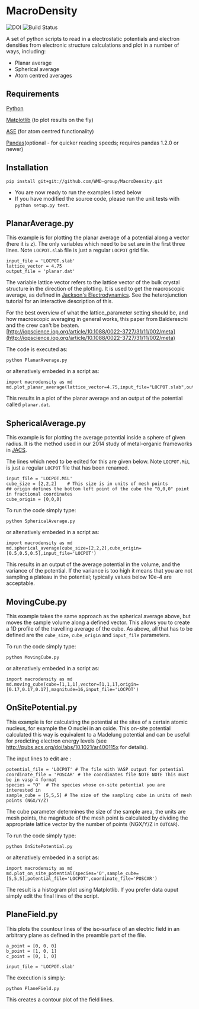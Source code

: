 MacroDensity
====================
![DOI](https://zenodo.org/badge/DOI/10.5281/zenodo.884521.svg)
![Build Status](https://travis-ci.org/WMD-group/MacroDensity.svg?branch=master)

A set of python scripts to read in a electrostatic potentials and electron densities from electronic structure calculations and plot in a number of ways, including:

* Planar average
* Spherical average
* Atom centred averages

Requirements
------------
[Python](https://www.python.org)

[Matplotlib](http://matplotlib.org) (to plot results on the fly)

[ASE](https://wiki.fysik.dtu.dk/ase/) (for atom centred functionality)

[Pandas](https://pandas.pydata.org/)(optional - for quicker reading speeds; requires pandas 1.2.0 or newer)


Installation
------------

```
pip install git+git://github.com/WMD-group/MacroDensity.git
```

- You are now ready to run the examples listed below
- If you have modified the source code, please run the unit tests with
  ``python setup.py test``.

PlanarAverage.py
------------
This example is for plotting the planar average of a potential along a vector (here it is z).
The only variables which need to be set are in the first three lines. Note `LOCPOT.slab` file is just a regular `LOCPOT` grid file.

```
input_file = 'LOCPOT.slab'
lattice_vector = 4.75
output_file = 'planar.dat'
```

The variable lattice vector refers to the lattice vector of the bulk crystal structure in the direction of the plotting. 
It is used to get the macroscopic average, as defined in [Jackson's Electrodynamics](https://archive.org/details/ClassicalElectrodynamics). See the heterojunction tutorial for an interactive description of this.

For the best overview of what the lattice_parameter setting should be, and how macroscopic averaging in general works, this paper from Baldereschi and the crew can't be beaten. [http://iopscience.iop.org/article/10.1088/0022-3727/31/11/002/meta](http://iopscience.iop.org/article/10.1088/0022-3727/31/11/002/meta)

The code is executed as:

```
python PlanarAverage.py
```

or altenatively embeded in a script as:

```
import macrodensity as md 
md.plot_planar_average(lattice_vector=4.75,input_file="LOCPOT.slab",output_file="planar.dat")
```

This results in a plot of the planar average and an output of the potential called `planar.dat`.

SphericalAverage.py
------------

This example is for plotting the average potential inside a sphere of given radius. 
It is the method used in our 2014 study of metal-organic frameworks in [JACS](http://pubs.acs.org/doi/abs/10.1021/ja4110073).

The lines which need to be edited for this are given below.  Note `LOCPOT.MiL` is just a regular `LOCPOT` file that has been renamed.

```
input_file = 'LOCPOT.MiL'
cube_size = [2,2,2]    # This size is in units of mesh points
## origin defines the bottom left point of the cube the "0,0,0" point in fractional coordinates
cube_origin = [0,0,0]
```

To run the code simply type:

```
python SphericalAverage.py
```

or altenatively embeded in a script as:

```
import macrodensity as md 
md.spherical_average(cube_size=[2,2,2],cube_origin=[0.5,0.5,0.5],input_file='LOCPOT')
```

This results in an output of the average potential in the volume, and the variance of the potential. If the variance is too high it means that you are not sampling a plateau in the potential; typically values below 10e-4 are acceptable.

MovingCube.py
-------------

This example takes the same approach as the spherical average above, but moves the sample volume
along a defined vector. This allows you to create a 1D profile of the travelling average of the 
cube. As above, all that has to be defined are the `cube_size`, `cube_origin` and `input_file`
parameters. 

To run the code simply type:

```
python MovingCube.py
```
or altenatively embeded in a script as:

```
import macrodensity as md 
md.moving_cube(cube=[1,1,1],vector=[1,1,1],origin=[0.17,0.17,0.17],magnitude=16,input_file='LOCPOT')
```

OnSitePotential.py
------------

This example is for calculating the potential at the sites of a certain atomic nucleus, for example the O nuclei in an oxide. This on-site potential calculated this way is equivalent to a Madelung potential and can be useful for predicting electron energy levels (see http://pubs.acs.org/doi/abs/10.1021/ar400115x for details).

The input lines to edit are :

```
potential_file = 'LOCPOT' # The file with VASP output for potential
coordinate_file = 'POSCAR' # The coordinates file NOTE NOTE This must be in vasp 4 format 
species = "O"  # The species whose on-site potential you are interested in 
sample_cube = [5,5,5] # The size of the sampling cube in units of mesh points (NGX/Y/Z)
```

The cube parameter determines the size of the sample area, the units are mesh points, the magnitude of the mesh point is calculated by dividing the appropriate lattice vector by the number of points (NGX/Y/Z in `OUTCAR`).

To run the code simply type:

```
python OnSitePotential.py
```
or altenatively embeded in a script as:

```
import macrodensity as md 
md.plot_on_site_potential(species='O',sample_cube=[5,5,5],potential_file='LOCPOT',coordinate_file='POSCAR')
```

The result is a histogram plot using Matplotlib. If you prefer data ouput simply edit the final lines of the script.

PlaneField.py
------------
This plots the countour lines of the iso-surface of an electric field in an arbitrary plane as defined in the preamble part of the file.

```
a_point = [0, 0, 0]
b_point = [1, 0, 1]
c_point = [0, 1, 0]

input_file = 'LOCPOT.slab'
```

The execution is simply:

```
python PlaneField.py
```
This creates a contour plot of the field lines.



